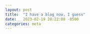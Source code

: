 ```yaml
---
layout: post
title:  "I have a blog now, I guess"
date:   2023-02-19 20:22:08 -0500
categories: meta
---
```


